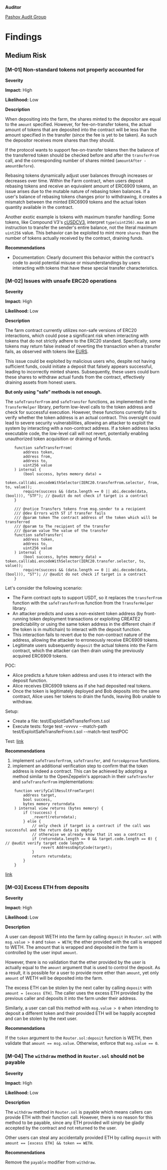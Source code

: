 **Auditor**

[Pashov Audit Group](https://twitter.com/PashovAuditGrp)

# Findings

## Medium Risk

### [M-01] Non-standard tokens not properly accounted for

**Severity**

**Impact:** High

**Likelihood:** Low

**Description**

When depositing into the farm, the shares minted to the depositor are equal to the `amount` specified. However, for fee-on-transfer tokens, the actual amount of tokens that are deposited into the contract will be less than the amount specified in the transfer (since the fee is yet to be taken). As such the depositor receives more shares than they should.

If the protocol wants to support fee-on-transfer tokens then the balance of the transferred token should be checked before and after the `transferFrom` call, and the corresponding number of shares minted (`amountAfter - amountBefore`).

Rebasing tokens dynamically adjust user balances through increases or decreases over time. Within the Farm contract, when users deposit rebasing tokens and receive an equivalent amount of ERC6909 tokens, an issue arises due to the mutable nature of rebasing token balances. If a user's balance of rebasing tokens changes prior to withdrawing, it creates a mismatch between the minted ERC6909 tokens and the actual token quantity available in the contract.

Another exotic example is tokens with maximum transfer handling: Some tokens, like Compound V3's [cUSDCV3](https://etherscan.io/address/.0x9743591b23b83ed41e6abcc84016a4c7702c706e#code), interpret `type(uint256).max` as an instruction to transfer the sender's entire balance, not the literal maximum `uint256` value. This behavior can be exploited to mint more `shares` than the number of tokens actually received by the contract, draining funds.

**Recommendations**

- Documentation: Clearly document this behavior within the contract's code to avoid potential misuse or misunderstandings by users interacting with tokens that have these special transfer characteristics.

### [M-02] Issues with unsafe ERC20 operations

**Severity**

**Impact:** High

**Likelihood:** Low

**Description**

The farm contract currently utilizes non-safe versions of ERC20 interactions, which could pose a significant risk when interacting with tokens that do not strictly adhere to the ERC20 standard. Specifically, some tokens may return false instead of reverting the transaction when a transfer fails, as observed with tokens like [EURS](https://etherscan.io/address/0x25d772b21b0e5197f2dc8169e3aa976b16be04ac#code).

This issue could be exploited by malicious users who, despite not having sufficient funds, could initiate a deposit that falsely appears successful, leading to incorrectly minted shares. Subsequently, these users could burn these shares to withdraw actual funds from the contract, effectively draining assets from honest users.

**But only using "safe" methods is not enough.**

The `safeTransferFrom` and `safeTransfer` functions, as implemented in the `TransferHelper` library, perform low-level calls to the token address and check for successful execution. However, these functions currently fail to verify whether the token address is an actual contract. This oversight could lead to severe security vulnerabilities, allowing an attacker to exploit the system by interacting with a non-contract address. If a token address lacks executable code, the low-level call will not revert, potentially enabling unauthorized token acquisition or draining of funds.

```solidity
    function safeTransferFrom(
        address token,
        address from,
        address to,
        uint256 value
    ) internal {
        (bool success, bytes memory data) =
            token.call(abi.encodeWithSelector(IERC20.transferFrom.selector, from, to, value));
        require(success && (data.length == 0 || abi.decode(data, (bool))), "STF"); // @audit do not check if target is a contract
    }

    /// @notice Transfers tokens from msg.sender to a recipient
    /// @dev Errors with ST if transfer fails
    /// @param token The contract address of the token which will be transferred
    /// @param to The recipient of the transfer
    /// @param value The value of the transfer
    function safeTransfer(
        address token,
        address to,
        uint256 value
    ) internal {
        (bool success, bytes memory data) = token.call(abi.encodeWithSelector(IERC20.transfer.selector, to, value));
        require(success && (data.length == 0 || abi.decode(data, (bool))), "ST"); // @audit do not check if target is a contract
    }
```

Let's consider the following scenario:

- The Farm contract opts to support USDT, so it replaces the `transferFrom` function with the `safeTransferFrom` function from the `TransferHelper` library.
- An attacker predicts and uses a non-existent token address (by front-running token deployment transactions or exploiting CREATE2 predictability or using the same token address in the different chain if the token is in multichain) to interact with the deposit function.
- This interaction fails to revert due to the non-contract nature of the address, allowing the attacker to erroneously receive ERC6909 tokens.
- Legitimate users subsequently `deposit` the actual tokens into the Farm contract, which the attacker can then drain using the previously acquired ERC6909 tokens.

POC:

- Alice predicts a future token address and uses it to interact with the deposit function.
- Alice receives ERC6909 tokens as if she had deposited real tokens.
- Once the token is legitimately deployed and Bob deposits into the same contract, Alice uses her tokens to drain the funds, leaving Bob unable to withdraw.

Setup:

- Create a file: test/ExploitSafeTransferFrom.t.sol
- Execute tests: forge test -vvvvv --match-path test/ExploitSafeTransferFrom.t.sol --match-test testPOC

Test: [link](https://gist.github.com/thangtranth/116020d555b7a0545f44945978312d41)

**Recommendations**

1. implement `safeTransferFrom`, `safeTransfer`, and `forceApprove` functions.
2. implement an additional verification step to confirm that the token address is indeed a contract. This can be achieved by adopting a method similar to the OpenZeppelin's approach in their `safeTransfer` and `safeTransferFrom` implementations:

```solidity
    function verifyCallResultFromTarget(
        address target,
        bool success,
        bytes memory returndata
    ) internal view returns (bytes memory) {
        if (!success) {
            _revert(returndata);
        } else {
            // only check if target is a contract if the call was successful and the return data is empty
            // otherwise we already know that it was a contract
            if (returndata.length == 0 && target.code.length == 0) { // @audit verify target code length
                revert AddressEmptyCode(target);
            }
            return returndata;
        }
    }
```

[link](https://github.com/OpenZeppelin/openzeppelin-contracts/blob/master/contracts/utils/Address.sol#L106-L121)

### [M-03] Excess ETH from deposits

**Severity**

**Impact:** High

**Likelihood:** Low

**Description**

A user can deposit WETH into the farm by calling `deposit` in `Router.sol` with `msg.value > 0` and `token = WETH`; the ether provided with the call is wrapped to WETH. The amount that is wrapped and deposited in the farm is controlled by the user input `amount`.

However, there is no validation that the ether provided by the user is actually equal to the `amount` argument that is used to control the deposit. As a result, it is possible for a user to provide more ether than `amount`, yet only `amount` of WETH will be deposited into the farm.

The excess ETH can be stolen by the next caller by calling `deposit` with `amount = [excess ETH]`. The caller uses the excess ETH provided by the previous caller and deposits it into the farm under their address.

Similarly, a user can call this method with `msg.value > 0` when intending to deposit a different token and their provided ETH will be happily accepted and can be stolen by the next user.

**Recommendations**

If the `token` argument to the `Router.sol:deposit` function is WETH, then validate that `amount == msg.value`. Otherwise, enforce that `msg.value == 0`.

### [M-04] The `withdraw` method in `Router.sol` should not be payable

**Severity**

**Impact:** High

**Likelihood:** Low

**Description**

The `withdraw` method in `Router.sol` is payable which means callers can provide ETH with their function call. However, there is no reason for this method to be payable, since any ETH provided will simply be gladly accepted by the contract and not returned to the user.

Other users can steal any accidentally provided ETH by calling `deposit` with `amount == [excess ETH] && token == WETH`.

**Recommendations**

Remove the `payable` modifier from `withdraw`.
